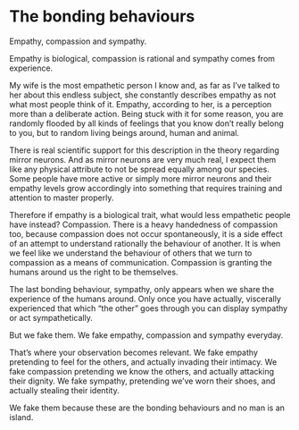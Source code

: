 # The bonding behaviours

Empathy, compassion and sympathy.

Empathy is biological, compassion is rational and sympathy comes from experience.

My wife is the most empathetic person I know and, as far as I’ve talked to her about this endless subject, she constantly describes empathy as not what most people think of it. Empathy, according to her, is a perception more than a deliberate action. Being stuck with it for some reason, you are randomly flooded by all kinds of feelings that you know don’t really belong to you, but to random living beings around, human and animal.

There is real scientific support for this description in the theory regarding mirror neurons. And as mirror neurons are very much real, I expect them like any physical attribute to not be spread equally among our species. Some people have more active or simply more mirror neurons and their empathy levels grow accordingly into something that requires training and attention to master properly.

Therefore if empathy is a biological trait, what would less empathetic people have instead? Compassion. There is a heavy handedness of compassion too, because compassion does not occur spontaneously, it is a side effect of an attempt to understand rationally the behaviour of another. It is when we feel like we understand the behaviour of others that we turn to compassion as a means of communication. Compassion is granting the humans around us the right to be themselves.

The last bonding behaviour, sympathy, only appears when we share the experience of the humans around. Only once you have actually, viscerally experienced that which “the other” goes through you can display sympathy or act sympathetically.

But we fake them. We fake empathy, compassion and sympathy everyday.

That’s where your observation becomes relevant. We fake empathy pretending to feel for the others, and actually invading their intimacy. We fake compassion pretending we know the others, and actually attacking their dignity. We fake sympathy, pretending we’ve worn their shoes, and actually stealing their identity.

We fake them because these are the bonding behaviours and no man is an island.
